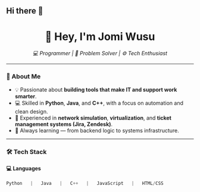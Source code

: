 ## Hi there 👋

<h1 align="center">👋 Hey, I'm Jomi Wusu</h1>

<p align="center">
  <em>💻 Programmer | 🧠 Problem Solver | ⚙️ Tech Enthusiast</em>
</p>

---

### 🧩 About Me
- 💡 Passionate about **building tools that make IT and support work smarter**.  
- 💻 Skilled in **Python**, **Java**, and **C++**, with a focus on automation and clean design.  
- 🧰 Experienced in **network simulation**, **virtualization**, and **ticket management systems (Jira, Zendesk)**.  
- 🚀 Always learning — from backend logic to systems infrastructure.

---

### 🛠️ Tech Stack

#### 💻 Languages
```python
Python   |   Java   |   C++   |   JavaScript   |   HTML/CSS
